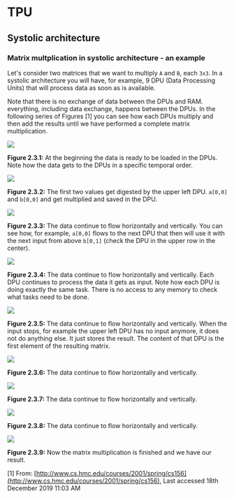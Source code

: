 # TPU
## Systolic architecture

### Matrix multplication in systolic architecture - an example

Let's consider  two matrices that we want to multiply `A` and `B`, each
`3x3`. In a systolic architecture you will have, for example, 9 DPU (Data Processing
    Units) that will process data as soon as is available.

Note that there is no exchange of data between the DPUs and RAM. everything,
including data exchange, happens between the DPUs. In the following series
of Figures [1] you can see how each DPUs multiply and then add the results until
we have performed a complete matrix multiplication.

![](systolic-1.png)

**Figure 2.3.1:** At the beginning the data is ready to be loaded in the
DPUs. Note how the data gets to the DPUs in a specific temporal order.

![](systolic-2.png)

**Figure 2.3.2:** The first two values get digested by the upper left DPU.
`a[0,0]` and `b[0,0]` and get multiplied and saved in the DPU.

![](systolic-3.png)

**Figure 2.3.3:** The data continue to flow horizontally and vertically.
You can see how, for example, `a[0,0]` flows to the next DPU that then will
use it with the next input from above `b[0,1]` (check the DPU in the
    upper row in the center).

![](systolic-4.png)

**Figure 2.3.4:** The data continue to flow horizontally and vertically.
Each DPU continues to process the data it gets as input. Note how each
DPU is doing exactly the same task. There is no access to any memory
to check what tasks need to be done.

![](systolic-5.png)

**Figure 2.3.5:** The data continue to flow horizontally and vertically.
When the input stops, for example the upper left DPU has no input anymore,
it does not do anything else. It just stores the result. The content of that
DPU is the first element of the resulting matrix.

![](systolic-6.png)

**Figure 2.3.6:** The data continue to flow horizontally and vertically.

![](systolic-7.png)

**Figure 2.3.7:** The data continue to flow horizontally and vertically.

![](systolic-8.png)

**Figure 2.3.8:** The data continue to flow horizontally and vertically.

![](systolic-9.png)

**Figure 2.3.9:** Now the matrix multiplication is finished and we have our
result.

[1] From: [http://www.cs.hmc.edu/courses/2001/spring/cs156](http://www.cs.hmc.edu/courses/2001/spring/cs156), Last accessed 18th
December 2019 11:03 AM
